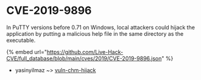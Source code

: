 # CVE-2019-9896

In PuTTY versions before 0.71 on Windows, local attackers could hijack the application by putting a malicious help file in the same directory as the executable.

{% embed url="https://github.com/Live-Hack-CVE/full_database/blob/main/cves/2019/CVE-2019-9896.json" %}


* yasinyilmaz ~> [vuln-chm-hijack](https://www.alice-snow.ru/2019/database/cve-2019-9896/vuln-chm-hijack-yasinyilmaz)